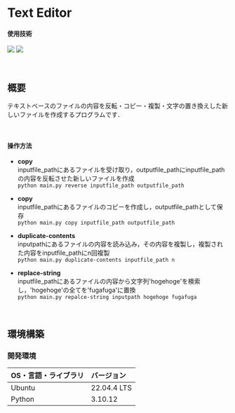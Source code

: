 # Text Editor

#### 使用技術
<p style="display: inline">
<img src="https://img.shields.io/badge/-Linux-212121.svg?logo=linux&style=popout">
<img src="https://img.shields.io/badge/-Python-FFC107.svg?logo=python&style=popout">
</p>

&nbsp;

## 概要

テキストベースのファイルの内容を反転・コピー・複製・文字の置き換えした新しいファイルを作成するプログラムです．

&nbsp;

#### 操作方法
- **copy**<br>inputfile_pathにあるファイルを受け取り，outputfile_pathにinputfile_pathの内容を反転させた新しいファイルを作成<br>
`python main.py reverse inputfile_path outputfile_path`

- **copy**<br>inputfile_pathにあるファイルのコピーを作成し，outputfile_pathとして保存<br>
`python main.py copy inputfile_path outputfile_path`

- **duplicate-contents**<br>inputpathにあるファイルの内容を読み込み，その内容を複製し，複製された内容をinputfile_pathにn回複製<br>
`python main.py duplicate-contents inputfile_path n`

- **replace-string**<br>inputfile_pathにあるファイルの内容から文字列'hogehoge'を検索し，'hogehoge'の全てを'fugafuga'に置換<br>
`python main.py repalce-string inputpath hogehoge fugafuga`

&nbsp;

## 環境構築
### 開発環境
| OS・言語・ライブラリ | バージョン |
| :------- | :------ |
| Ubuntu | 22.04.4 LTS |
| Python | 3.10.12 |

&nbsp;